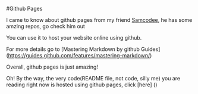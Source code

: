 #Github Pages

I came to know about github pages from  my friend [Samcodee](https://github.com/samcodee), he has some amzing repos, go check him out

You can use it to host your website online using github.

For more details go to [Mastering Markdown by github Guides] (https://guides.github.com/features/mastering-markdown/)

Overall, github pages is just amazing!

Oh! By the way, the very code(README file, not code, silly me) you are reading right now is hosted using github pages, click [here] () 
